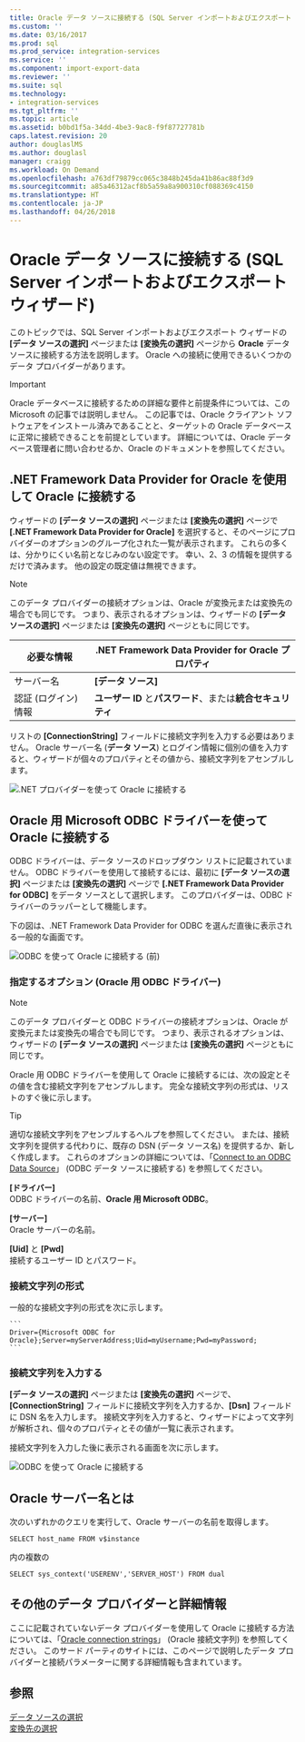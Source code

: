 ```yaml
---
title: Oracle データ ソースに接続する (SQL Server インポートおよびエクスポート ウィザード) | Microsoft Docs
ms.custom: ''
ms.date: 03/16/2017
ms.prod: sql
ms.prod_service: integration-services
ms.service: ''
ms.component: import-export-data
ms.reviewer: ''
ms.suite: sql
ms.technology:
- integration-services
ms.tgt_pltfrm: ''
ms.topic: article
ms.assetid: b0bd1f5a-34dd-4be3-9ac8-f9f87727781b
caps.latest.revision: 20
author: douglaslMS
ms.author: douglasl
manager: craigg
ms.workload: On Demand
ms.openlocfilehash: a763df79879cc065c3848b245da41b86ac88f3d9
ms.sourcegitcommit: a85a46312acf8b5a59a8a900310cf088369c4150
ms.translationtype: HT
ms.contentlocale: ja-JP
ms.lasthandoff: 04/26/2018
---
```

# <a name="connect-to-an-oracle-data-source-sql-server-import-and-export-wizard"></a>Oracle データ ソースに接続する (SQL Server インポートおよびエクスポート ウィザード)
このトピックでは、SQL Server インポートおよびエクスポート ウィザードの **[データ ソースの選択]** ページまたは **[変換先の選択]** ページから **Oracle** データ ソースに接続する方法を説明します。 Oracle への接続に使用できるいくつかのデータ プロバイダーがあります。

> [!IMPORTANT]
> Oracle データベースに接続するための詳細な要件と前提条件については、この Microsoft の記事では説明しません。 この記事では、Oracle クライアント ソフトウェアをインストール済みであることと、ターゲットの Oracle データベースに正常に接続できることを前提としています。 詳細については、Oracle データベース管理者に問い合わせるか、Oracle のドキュメントを参照してください。

## <a name="connect-to-oracle-with-the-net-framework-data-provider-for-oracle"></a>.NET Framework Data Provider for Oracle を使用して Oracle に接続する
ウィザードの **[データ ソースの選択]** ページまたは **[変換先の選択]** ページで **[.NET Framework Data Provider for Oracle]** を選択すると、そのページにプロバイダーのオプションのグループ化された一覧が表示されます。 これらの多くは、分かりにくい名前となじみのない設定です。 幸い、2、3 の情報を提供するだけで済みます。 他の設定の既定値は無視できます。

> [!NOTE]
> このデータ プロバイダーの接続オプションは、Oracle が変換元または変換先の場合でも同じです。 つまり、表示されるオプションは、ウィザードの **[データ ソースの選択]** ページまたは **[変換先の選択]** ページともに同じです。

|必要な情報|.NET Framework Data Provider for Oracle プロパティ|
|---|---|
|サーバー名|**[データ ソース]**|
|認証 (ログイン) 情報|**ユーザー ID** と**パスワード**、または**統合セキュリティ**|

リストの **[ConnectionString]** フィールドに接続文字列を入力する必要はありません。 Oracle サーバー名 (**データ ソース**) とログイン情報に個別の値を入力すると、ウィザードが個々のプロパティとその値から、接続文字列をアセンブルします。 

![.NET プロバイダーを使って Oracle に接続する](../../integration-services/import-export-data/media/connect-to-oracle-with-net-provider.jpg)

## <a name="connect-to-oracle-with-the-microsoft-odbc-driver-for-oracle"></a>Oracle 用 Microsoft ODBC ドライバーを使って Oracle に接続する
ODBC ドライバーは、データ ソースのドロップダウン リストに記載されていません。 ODBC ドライバーを使用して接続するには、最初に **[データ ソースの選択]** ページまたは **[変換先の選択]** ページで **[.NET Framework Data Provider for ODBC]** をデータ ソースとして選択します。 このプロバイダーは、ODBC ドライバーのラッパーとして機能します。

下の図は、.NET Framework Data Provider for ODBC を選んだ直後に表示される一般的な画面です。

![ODBC を使って Oracle に接続する (前)](../../integration-services/import-export-data/media/connect-to-sql-with-odbc-before.jpg)

### <a name="options-to-specify-odbc-driver-for-oracle"></a>指定するオプション (Oracle 用 ODBC ドライバー)

> [!NOTE]
> このデータ プロバイダーと ODBC ドライバーの接続オプションは、Oracle が変換元または変換先の場合でも同じです。 つまり、表示されるオプションは、ウィザードの **[データ ソースの選択]** ページまたは **[変換先の選択]** ページともに同じです。

Oracle 用 ODBC ドライバーを使用して Oracle に接続するには、次の設定とその値を含む接続文字列をアセンブルします。 完全な接続文字列の形式は、リストのすぐ後に示します。

> [!TIP]
> 適切な接続文字列をアセンブルするヘルプを参照してください。 または、接続文字列を提供する代わりに、既存の DSN (データ ソース名) を提供するか、新しく作成します。 これらのオプションの詳細については、「[Connect to an ODBC Data Source](../../integration-services/import-export-data/connect-to-an-odbc-data-source-sql-server-import-and-export-wizard.md)」 (ODBC データ ソースに接続する) を参照してください。

**[ドライバー]**  
ODBC ドライバーの名前、**Oracle 用 Microsoft ODBC**。

**[サーバー]**  
Oracle サーバーの名前。 

**[Uid]** と **[Pwd]**   
接続するユーザー ID とパスワード。

### <a name="connection-string-format"></a>接続文字列の形式
一般的な接続文字列の形式を次に示します。

    ```
    Driver={Microsoft ODBC for Oracle};Server=myServerAddress;Uid=myUsername;Pwd=myPassword;
    ```

### <a name="enter-the-connection-string"></a>接続文字列を入力する
**[データ ソースの選択]** ページまたは **[変換先の選択]** ページで、**[ConnectionString]** フィールドに接続文字列を入力するか、**[Dsn]** フィールドに DSN 名を入力します。 接続文字列を入力すると、ウィザードによって文字列が解析され、個々のプロパティとその値が一覧に表示されます。

接続文字列を入力した後に表示される画面を次に示します。

![ODBC を使って Oracle に接続する](../../integration-services/import-export-data/media/connect-to-oracle-with-odbc.jpg)

## <a name="whats-my-oracle-server-name"></a>Oracle サーバー名とは
次のいずれかのクエリを実行して、Oracle サーバーの名前を取得します。

`SELECT host_name FROM v$instance`

内の複数の

`SELECT sys_context('USERENV','SERVER_HOST') FROM dual`

## <a name="other-data-providers-and-more-info"></a>その他のデータ プロバイダーと詳細情報
ここに記載されていないデータ プロバイダーを使用して Oracle に接続する方法については、「[Oracle connection strings](https://www.connectionstrings.com/oracle/)」 (Oracle 接続文字列) を参照してください。 このサード パーティのサイトには、このページで説明したデータ プロバイダーと接続パラメーターに関する詳細情報も含まれています。

## <a name="see-also"></a>参照
[データ ソースの選択](../../integration-services/import-export-data/choose-a-data-source-sql-server-import-and-export-wizard.md)  
[変換先の選択](../../integration-services/import-export-data/choose-a-destination-sql-server-import-and-export-wizard.md)

